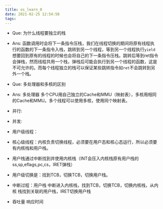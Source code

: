 ```yaml
---
title: os_learn_0
date: 2021-02-25 12:54:58
tags:
---
```


* Que: 为什么线程要独立的栈
* Ans: 函数调用时会将下一条指令压栈，我们在线程切换的期间将原有线程执行的函数的下一条指令入栈，跳转到另一个线程，等到另一个线程执行`yield`想要回到原有的线程的时候也会将自己的下一条指令压栈。跳转后等到ret指令会弹栈，然而线程共用一个栈，弹栈后可能会执行到另一个线程的函数，这是不可允许的。而每个线程独立的栈可以保证某些跳转指令如`ret`不会跳转到另外一个栈。

* Que: 多处理器和多核的区别
* Ans: 多处理器 多个CPU用自己独立的Cache和MMU（映射表），多核用相同的Cache和MMU。多个线程可以使用多核，使用同个映射表。

* 并行:
* 并发:

* 用户级线程：
* 核心级线程：内核负责切换线程，必须要在用户态和核心态运行，所以必须要有内核栈和用户栈。

* 用户栈通过中断找到并使用内核栈（INT会压入内核栈原有用户栈的ss,sp,eflags,pc,cs，IRET弹栈）

* 用户级切换是：找到TCB，切换TCB，切换用户栈。
* 中断过程：用户栈 中断进入内核栈，找到TCB，切换TCB，切换内核栈，从内核 栈找到关联的用户栈，IRET切换用户栈


* 吞吐量 响应时间 